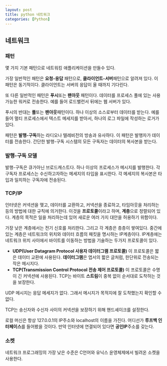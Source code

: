 ```yaml
---
layout: post
title: python 네트워크
categories: [Python]
---
```


## 네트워크

### 패턴
몇 가지 기본 패턴으로 네트워킹 애플리케이션을 만들수 있다.

가장 일반적인 패턴은 **요청-응답** 패턴으로, **클라이언트-서버**패턴으로 알려져 있다. 이 패턴은 동기적이다. 클라이언트는 서버의 응답이 올 때까지 기다린다.

또 다른 일반적인 패턴은 **푸시**또는 **팬아웃** 패턴이다. 데이터를 프로세스 풀에 있는 사용가능한 워커로 전송한다. 예를 들어 로드밸런서 뒤에는 웹 서버가 있다.

푸시의 반대는 **풀**또는 **팬아웃**패턴이다. 하나 이상의 소스로부터 데이터를 받는다. 예를들어 멀티 프로세스에서 텍스트 메세지를 받아서, 하나의 로그 파일에 작성하는 로거가 있다.

패턴은 **발행-구독**하는 라디오나 텔레비전의 방송과 유사하다. 이 패턴은 발행자가 데이터를 전송한다. 간단한 발행-구독 시스템의 모든 구독자는 데이터의 복사본을 받는다.

### 발행-구독 모델
발행-구독은 큐가아닌 브로드캐스트다. 하나 이상의 프로세스가 메시지를 발행한다. 각 구독자 프로세스는 수신하고자하는 메세지의 타입을 표시한다. 각 메세지의 복사본은 타입과 일치하는 구독자에 전송된다.

### TCP/IP
인터넷은 커넥션을 맺고, 데이터를 교환하고, 커넥션을 종료하고, 타임아웃을 처리하는 등의 방법에 대한 규칙에 의거한다. 이것을 **프로토콜**이라고 하며, **계층**으로 정렬되어 있다. 계층의 목적은 일을 처리하는데 있어 새로운 여러 가지 대안을 허용하기 위함이다.

가장 낮은 계층에서는 전기 신호를 처리한다. 그리고 각 계층은 층층이 쌓여있다. 중간에 있는 계층은 네트워크의 위치와 데이터 흐름의 패킷을 명시하는 IP계층이다. IP계층에는 네트워크 위치 사이에서 바이트를 이동하는 방법을 기술하는 두가지 프로토콜이 있다.
* **UDP(User Datagram Protocol 사용자 데이터그램 프로토콜)**
	이 프로토콜은 짧은 데이터 교환에 사용된다. **데이터그램**은 엽서의 짧은 글처럼, 한단위로 전송되는 작은 메시지다.
* **TCP(Transmission Control Protocol 전송 제어 프로토콜)**
	이 프로토콜은 수명이 긴 커넥션에 사용된다. TCP는 바이트 **스트림**이 중복 없이 순서대로 도착하는 것을 보장한다.


UDP 메시지는 응답 메세지가 없다. 그래서 메시지가 목적지에 잘 도착했는지 확인할 수 없다.

TCP는 송신자와 수신자 사이의 커넥션을 보장하기 위해 핸드셰이크를 설정한다.

로컬 머신은 항상 127.0.0.1의 IP주소와 localhost의 이름을 가진다. 어디선가 **루프백 인터페이스**를 들어봤을 것이다. 만약 인터넷에 연결되어 있다면 **공인IP**주소를 갖는다.

### 소켓
 네트워크 프로그래밍의 가장 낮은 수준은 C언어와 유닉스 윤영체제에서 빌려온 소켓을 사용한다.
 